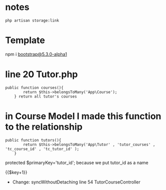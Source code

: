 # notes

`php artisan storage:link`


# Template
npm i bootstrap@5.3.0-alpha1


# line 20 Tutor.php
    public function courses(){
            return $this->belongsToMany('App\Course');
        } return all tutor's courses

# in Course Model I made this function to the relationship

    public function tutors(){
            return $this->belongsToMany('App\Tutor' , 'tutor_courses' , 'tc_course_id' , 'tc_tutor_id' );
        }



protected $primaryKey='tutor_id'; because we put tutor_id as a name

{{$key+1}}

- Change:
syncWithoutDetaching 
line 54 TutorCourseController
